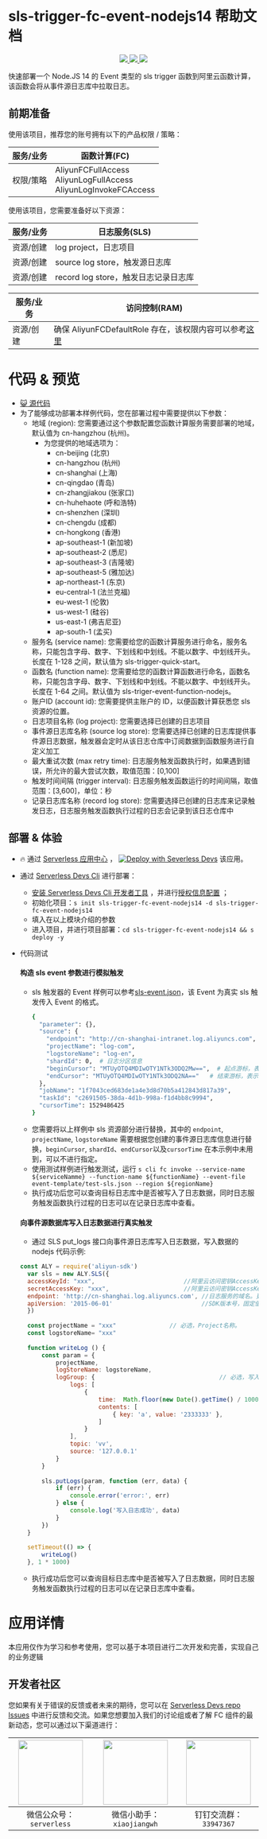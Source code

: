# sls-trigger-fc-event-nodejs14 帮助文档

<p align="center" class="flex justify-center">
    <a href="https://www.serverless-devs.com" class="ml-1">
    <img src="http://editor.devsapp.cn/icon?package=sls-trigger-fc-event-nodejs14&type=packageType">
  </a>
  <a href="http://www.devsapp.cn/details.html?name=sls-trigger-fc-event-nodejs14" class="ml-1">
    <img src="http://editor.devsapp.cn/icon?package=sls-trigger-fc-event-nodejs14&type=packageVersion">
  </a>
  <a href="http://www.devsapp.cn/details.html?name=sls-trigger-fc-event-nodejs14" class="ml-1">
    <img src="http://editor.devsapp.cn/icon?package=sls-trigger-fc-event-nodejs14&type=packageDownload">
  </a>
</p>

<description>

快速部署一个 Node.JS 14 的 Event 类型的 sls trigger 函数到阿里云函数计算，该函数会将从事件源日志库中拉取日志。

</description>

## 前期准备
使用该项目，推荐您的账号拥有以下的产品权限 / 策略：

| 服务/业务 | 函数计算(FC) |     
| --- |  --- |   
| 权限/策略 | AliyunFCFullAccess<br>AliyunLogFullAccess<br>AliyunLogInvokeFCAccess |  

使用该项目，您需要准备好以下资源：

| 服务/业务 | 日志服务(SLS) |     
| --- |  --- |   
| 资源/创建 | log project，日志项目 |  
| 资源/创建 | source log store，触发源日志库  |
| 资源/创建 | record log store，触发日志记录日志库  |

| 服务/业务 | 访问控制(RAM) |     
| --- |  --- |   
| 资源/创建 | 确保 AliyunFCDefaultRole 存在，该权限内容可以参考[这里](https://help.aliyun.com/document_detail/181589.html) |  


<codepre id="codepre">

# 代码 & 预览

- [ :smiley_cat:  源代码](https://github.com/devsapp/start-fc/blob/main/event-function/sls-trigger-fc-event-nodejs14)
- 为了能够成功部署本样例代码，您在部署过程中需要提供以下参数：
    - 地域 (region): 您需要通过这个参数配置您函数计算服务需要部署的地域，默认值为 cn-hangzhou (杭州)。
        - 为您提供的地域选项为：
            - cn-beijing (北京)
            - cn-hangzhou (杭州)
            - cn-shanghai (上海)
            - cn-qingdao (青岛)
            - cn-zhangjiakou (张家口)
            - cn-huhehaote (呼和浩特)
            - cn-shenzhen (深圳)
            - cn-chengdu (成都)
            - cn-hongkong (香港)
            - ap-southeast-1 (新加坡)
            - ap-southeast-2 (悉尼)
            - ap-southeast-3 (吉隆坡)
            - ap-southeast-5 (雅加达)
            - ap-northeast-1 (东京)
            - eu-central-1 (法兰克福)
            - eu-west-1 (伦敦)
            - us-west-1 (硅谷)
            - us-east-1 (弗吉尼亚)
            - ap-south-1 (孟买)
    - 服务名 (service name): 您需要给您的函数计算服务进行命名，服务名称，只能包含字母、数字、下划线和中划线。不能以数字、中划线开头。长度在 1-128 之间，默认值为 sls-trigger-quick-start。
    - 函数名 (function name): 您需要给您的函数计算函数进行命名，函数名称，只能包含字母、数字、下划线和中划线。不能以数字、中划线开头。长度在 1-64 之间。默认值为 sls-triger-event-function-nodejs。
    - 账户ID (account id): 您需要提供主账户的 ID，以便函数计算获悉您 sls 资源的位置。
    - 日志项目名称 (log project): 您需要选择已创建的日志项目
    - 事件源日志库名称 (source log store): 您需要选择已创建的日志库提供事件源日志数据，触发器会定时从该日志仓库中订阅数据到函数服务进行自定义加工
    - 最大重试次数 (max retry time): 日志服务触发函数执行时，如果遇到错误，所允许的最大尝试次数，取值范围：[0,100]
    - 触发时间间隔 (trigger interval): 日志服务触发函数运行的时间间隔，取值范围：[3,600]，单位：秒
    - 记录日志库名称 (record log store): 您需要选择已创建的日志库来记录触发日志，日志服务触发函数执行过程的日志会记录到该日志仓库中


</codepre>

<deploy>

## 部署 & 体验

<appcenter>

-  :fire:  通过 [Serverless 应用中心](https://fcnext.console.aliyun.com/applications/create?template=sls-trigger-fc-event-nodejs14) ，
   [![Deploy with Severless Devs](https://img.alicdn.com/imgextra/i1/O1CN01w5RFbX1v45s8TIXPz_!!6000000006118-55-tps-95-28.svg)](https://fcnext.console.aliyun.com/applications/create?template=sls-trigger-fc-event-nodejs14)  该应用。

</appcenter>

- 通过 [Serverless Devs Cli](https://www.serverless-devs.com/serverless-devs/install) 进行部署：
    - [安装 Serverless Devs Cli 开发者工具](https://www.serverless-devs.com/serverless-devs/install) ，并进行[授权信息配置](https://www.serverless-devs.com/fc/config) ；
    - 初始化项目：`s init sls-trigger-fc-event-nodejs14 -d sls-trigger-fc-event-nodejs14`
    - 填入在以上模块介绍的参数
    - 进入项目，并进行项目部署：`cd sls-trigger-fc-event-nodejs14 && s deploy -y`

- 代码测试

  #### 构造 sls event 参数进行模拟触发

    - sls 触发器的 Event 样例可以参考[sls-event.json](./event-template/sls-event.json)，该 Event 为真实 sls 触发传入 Event 的格式。
      ```bash
      {
        "parameter": {},
        "source": {
          "endpoint": "http://cn-shanghai-intranet.log.aliyuncs.com",
          "projectName": "log-com",
          "logstoreName": "log-en",
          "shardId": 0,  # 日志分区信息
          "beginCursor": "MTUyOTQ4MDIwOTY1NTk3ODQ2Mw==",  # 起点游标，表示从什么位置开始读取数据
          "endCursor": "MTUyOTQ4MDIwOTY1NTk3ODQ2NA=="   # 结束游标，表示读取数据到什么地方结束
        },
        "jobName": "1f7043ced683de1a4e3d8d70b5a412843d817a39",
        "taskId": "c2691505-38da-4d1b-998a-f1d4bb8c9994",
        "cursorTime": 1529486425
      }
      ```
    - 您需要将以上样例中 sls 资源部分进行替换，其中的 `endpoint`, `projectName`, `logstoreName` 需要根据您创建的事件源日志库信息进行替换，`beginCursor`, `shardId`、`endCursor`以及`cursorTime` 在本示例中未用到，可以不进行指定。
    - 使用测试样例进行触发测试，运行 `s cli fc invoke --service-name ${serviceNamme} --function-name ${functionName} --event-file event-template/test-sls.json --region ${regionName}`
    - 执行成功后您可以查询目标日志库中是否被写入了日志数据，同时日志服务触发函数执行过程的日志可以在记录日志库中查看。

  #### 向事件源数据库写入日志数据进行真实触发

    - 通过 SLS put_logs 接口向事件源日志库写入日志数据，写入数据的 nodejs 代码示例:
  ```javascript
  const ALY = require('aliyun-sdk')
    var sls = new ALY.SLS({
    accessKeyId: "xxx",                         //阿里云访问密钥AccessKey ID。更多信息，请参见访问密钥。阿里云账号AccessKey拥有所有API的访问权限，风险很高。强烈建议您创建并使用RAM用户进行API访问或日常运维。
    secretAccessKey: "xxx",                     //阿里云访问密钥AccessKey Secret。
    endpoint: 'http://cn-shanghai.log.aliyuncs.com', //日志服务的域名。更多信息，请参见服务入口。此处以杭州为例，其它地域请根据实际情况填写。
    apiVersion: '2015-06-01'                         //SDK版本号，固定值。
    })
    
    const projectName = "xxx"               // 必选，Project名称。
    const logstoreName= "xxx"
    
    function writeLog () {
        const param = {
            projectName,
            logStoreName: logstoreName,
            logGroup: {                                   // 必选，写入的日志数据。
                logs: [
                    {
                        time:  Math.floor(new Date().getTime() / 1000),
                        contents: [
                            { key: 'a', value: '2333333' },
                        ]
                    }
                ],
                topic: 'vv',
                source: '127.0.0.1'
            }
        }
        
        sls.putLogs(param, function (err, data) {
            if (err) {
                console.error('error:', err)
            } else {
                console.log('写入日志成功', data)
            }
        })
    }
    
    setTimeout(() => {
        writeLog()
    }, 1 * 1000)

  ```
    - 执行成功后您可以查询目标日志库中是否被写入了日志数据，同时日志服务触发函数执行过程的日志可以在记录日志库中查看。

</deploy>

<appdetail id="flushContent">

# 应用详情



本应用仅作为学习和参考使用，您可以基于本项目进行二次开发和完善，实现自己的业务逻辑



</appdetail>

<devgroup>

## 开发者社区

您如果有关于错误的反馈或者未来的期待，您可以在 [Serverless Devs repo Issues](https://github.com/serverless-devs/serverless-devs/issues) 中进行反馈和交流。如果您想要加入我们的讨论组或者了解 FC 组件的最新动态，您可以通过以下渠道进行：

<p align="center">

| <img src="https://serverless-article-picture.sls-cn-hangzhou.aliyuncs.com/1635407298906_20211028074819117230.png" width="130px" > | <img src="https://serverless-article-picture.sls-cn-hangzhou.aliyuncs.com/1635407044136_20211028074404326599.png" width="130px" > | <img src="https://serverless-article-picture.sls-cn-hangzhou.aliyuncs.com/1635407252200_20211028074732517533.png" width="130px" > |
|--- | --- | --- |
| <center>微信公众号：`serverless`</center> | <center>微信小助手：`xiaojiangwh`</center> | <center>钉钉交流群：`33947367`</center> | 

</p>

</devgroup>
